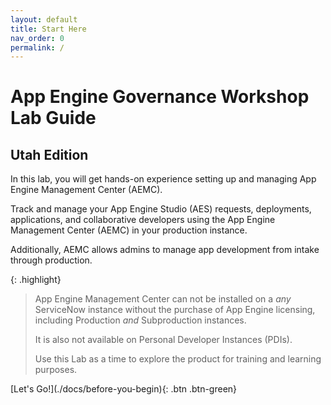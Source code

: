 ```yaml
---
layout: default
title: Start Here
nav_order: 0
permalink: /
---
```


# App Engine Governance Workshop Lab Guide

## Utah Edition

In this lab, you will get hands-on experience setting up and managing App Engine Management Center (AEMC).

Track and manage your App Engine Studio (AES) requests, deployments, applications, and collaborative developers using the App Engine Management Center (AEMC) in your production instance. 

Additionally, AEMC allows admins to manage app development from intake through production.

{: .highlight}
> App Engine Management Center can not be installed on a *any* ServiceNow instance without the purchase of App Engine licensing, including Production *and* Subproduction instances.
>
> It is also not available on Personal Developer Instances (PDIs).
>
> Use this Lab as a time to explore the product for training and learning purposes. 

<span class="fs-6">
[Let's Go!](./docs/before-you-begin){: .btn .btn-green}
</span>